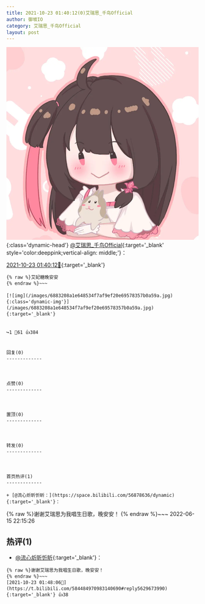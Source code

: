 ```yaml
---
title: 2021-10-23 01:40:12(0)艾瑞思_千鸟Official
author: 御坂IO
category: 艾瑞思_千鸟Official
layout: post
---
```


![img](/images/7e08840c56f251de28bdf766b647bd5fe9a5d50a.jpg){:class='dynamic-head'}
[@艾瑞思_千鸟Official](https://space.bilibili.com/1090010845/dynamic){:target='_blank' style='color:deeppink;vertical-align: middle;'}：

[2021-10-23 01:40:12🔗](https://t.bilibili.com/584484970983140690){:target='_blank'}

~~~
{% raw %}艾妃糖晚安安
{% endraw %}~~~

[![img](/images/6883208a1e648534f7af9ef20e69578357b0a59a.jpg){:class='dynamic-img'}](/images/6883208a1e648534f7af9ef20e69578357b0a59a.jpg){:target='_blank'}


↪️1 💬61 👍384


回复(0)
-------------



点赞(0)
-------------



置顶(0)
-------------



转发(0)
-------------



首页热评(1)
-------------

+ [@流心炘昕忻盺：](https://space.bilibili.com/56878636/dynamic){:target='_blank'}：
~~~
{% raw %}谢谢艾瑞思为我唱生日歌，晚安安！
{% endraw %}~~~
2022-06-15 22:15:26


热评(1)
-------------

+ [@流心炘昕忻盺](https://space.bilibili.com/56878636/dynamic){:target='_blank'}：
~~~
{% raw %}谢谢艾瑞思为我唱生日歌，晚安安！
{% endraw %}~~~
[2021-10-23 01:48:06🔗](https://t.bilibili.com/584484970983140690#reply5629673990){:target='_blank'} 👍38


